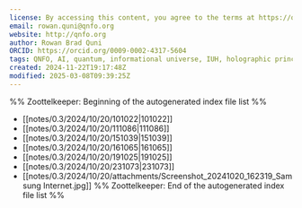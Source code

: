 ```yaml
---
license: By accessing this content, you agree to the terms at https://qnfo.org/LICENSE
email: rowan.quni@qnfo.org
website: http://qnfo.org
author: Rowan Brad Quni
ORCID: https://orcid.org/0009-0002-4317-5604
tags: QNFO, AI, quantum, informational universe, IUH, holographic principle
created: 2024-11-22T19:17:48Z
modified: 2025-03-08T09:39:25Z
---
```


%% Zoottelkeeper: Beginning of the autogenerated index file list %%
-  [[notes/0.3/2024/10/20/101022|101022]]
-  [[notes/0.3/2024/10/20/111086|111086]]
-  [[notes/0.3/2024/10/20/151039|151039]]
-  [[notes/0.3/2024/10/20/161065|161065]]
-  [[notes/0.3/2024/10/20/191025|191025]]
-  [[notes/0.3/2024/10/20/231073|231073]]
-  [[notes/0.3/2024/10/20/attachments/Screenshot_20241020_162319_Samsung Internet.jpg]]
%% Zoottelkeeper: End of the autogenerated index file list %%

